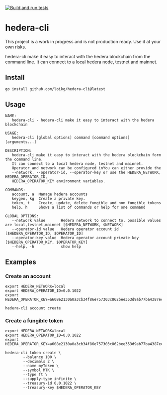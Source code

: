 [![Build and run tests](https://github.com/loikg/hedera-cli/actions/workflows/ci.yml/badge.svg?event=push)](https://github.com/loikg/hedera-cli/actions/workflows/ci.yml)

# hedera-cli

This project is a work in progress and is not production ready. Use it at your own risks.

hedera-cli make it easy to interact with the hedera blockchain from the command line.
It can connect to a local hedera node, testnet and mainnet.

## Install

```sh
go install github.com/loikg/hedera-cli@latest
```

## Usage

```
NAME:
   hedera-cli - hedera-cli make it easy to interact with the hedera blockchain

USAGE:
   hedera-cli [global options] command [command options] [arguments...]

DESCRIPTION:
   hedera-cli make it easy to interact with the hedera blockchain form the command line.
   It can connect to a local hedera node, testnet and mainnet.
   Operator and network can be configured inYou can either provide the
   --network, --operator-id, --operator-key or use the HEDERA_NETWORK, HEDERA_OPERATOR_ID,
   HEDERA_OPERATOR_KEY environment variables.

COMMANDS:
   account, a  Manage hedera accounts
   keygen, kg  Create a private key.
   token, t    Create, update, delete fungible and non fungible tokens
   help, h     Shows a list of commands or help for one command

GLOBAL OPTIONS:
   --network value       Hedera network to connect to, possible values are local,testnet,mainnet [$HEDERA_NETWORK, $NETWORK]
   --operator-id value   Hedera operator account id [$HEDERA_OPERATOR_ID, $OPERATOR_ID]
   --operator-key value  Hedera operator account private key [$HEDERA_OPERATOR_KEY, $OPERATOR_KEY]
   --help, -h            show help
```

## Examples

### Create an account

```shell
export HEDERA_NETWORK=local
export HEDERA_OPERATOR_ID=0.0.1022
export HEDERA_OPERATOR_KEY=a608e2130a0a3cb34f86e757303c862bee353d9ab77ba4387ec084f881d420d4

hedera-cli account create
```

### Create a fungible token

```shell
export HEDERA_NETWORK=local
export HEDERA_OPERATOR_ID=0.0.1022
export HEDERA_OPERATOR_KEY=a608e2130a0a3cb34f86e757303c862bee353d9ab77ba4387ec084f881d420d4

hedera-cli token create \
		--balance 100 \
		--decimals 2 \
		--name myToken \
		--symbol MTK \
		--type ft \
		--supply-type infinite \
		--treasury-id 0.0.1022 \
		--treasury-key $HEDERA_OPERATOR_KEY
```
